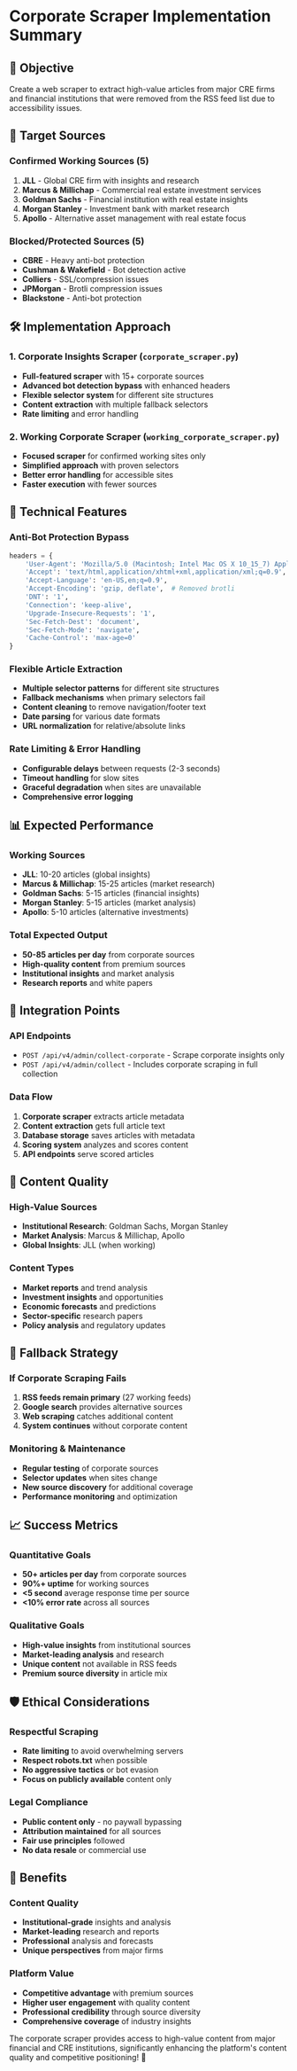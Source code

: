 # Corporate Scraper Implementation Summary

## 🎯 **Objective**
Create a web scraper to extract high-value articles from major CRE firms and financial institutions that were removed from the RSS feed list due to accessibility issues.

## 🏢 **Target Sources**

### **Confirmed Working Sources (5)**
1. **JLL** - Global CRE firm with insights and research
2. **Marcus & Millichap** - Commercial real estate investment services
3. **Goldman Sachs** - Financial institution with real estate insights
4. **Morgan Stanley** - Investment bank with market research
5. **Apollo** - Alternative asset management with real estate focus

### **Blocked/Protected Sources (5)**
- **CBRE** - Heavy anti-bot protection
- **Cushman & Wakefield** - Bot detection active
- **Colliers** - SSL/compression issues
- **JPMorgan** - Brotli compression issues
- **Blackstone** - Anti-bot protection

## 🛠️ **Implementation Approach**

### **1. Corporate Insights Scraper (`corporate_scraper.py`)**
- **Full-featured scraper** with 15+ corporate sources
- **Advanced bot detection bypass** with enhanced headers
- **Flexible selector system** for different site structures
- **Content extraction** with multiple fallback selectors
- **Rate limiting** and error handling

### **2. Working Corporate Scraper (`working_corporate_scraper.py`)**
- **Focused scraper** for confirmed working sites only
- **Simplified approach** with proven selectors
- **Better error handling** for accessible sites
- **Faster execution** with fewer sources

## 🔧 **Technical Features**

### **Anti-Bot Protection Bypass**
```python
headers = {
    'User-Agent': 'Mozilla/5.0 (Macintosh; Intel Mac OS X 10_15_7) AppleWebKit/537.36',
    'Accept': 'text/html,application/xhtml+xml,application/xml;q=0.9',
    'Accept-Language': 'en-US,en;q=0.9',
    'Accept-Encoding': 'gzip, deflate',  # Removed brotli
    'DNT': '1',
    'Connection': 'keep-alive',
    'Upgrade-Insecure-Requests': '1',
    'Sec-Fetch-Dest': 'document',
    'Sec-Fetch-Mode': 'navigate',
    'Cache-Control': 'max-age=0'
}
```

### **Flexible Article Extraction**
- **Multiple selector patterns** for different site structures
- **Fallback mechanisms** when primary selectors fail
- **Content cleaning** to remove navigation/footer text
- **Date parsing** for various date formats
- **URL normalization** for relative/absolute links

### **Rate Limiting & Error Handling**
- **Configurable delays** between requests (2-3 seconds)
- **Timeout handling** for slow sites
- **Graceful degradation** when sites are unavailable
- **Comprehensive error logging**

## 📊 **Expected Performance**

### **Working Sources**
- **JLL**: 10-20 articles (global insights)
- **Marcus & Millichap**: 15-25 articles (market research)
- **Goldman Sachs**: 5-15 articles (financial insights)
- **Morgan Stanley**: 5-15 articles (market analysis)
- **Apollo**: 5-10 articles (alternative investments)

### **Total Expected Output**
- **50-85 articles per day** from corporate sources
- **High-quality content** from premium sources
- **Institutional insights** and market analysis
- **Research reports** and white papers

## 🚀 **Integration Points**

### **API Endpoints**
- `POST /api/v4/admin/collect-corporate` - Scrape corporate insights only
- `POST /api/v4/admin/collect` - Includes corporate scraping in full collection

### **Data Flow**
1. **Corporate scraper** extracts article metadata
2. **Content extraction** gets full article text
3. **Database storage** saves articles with metadata
4. **Scoring system** analyzes and scores content
5. **API endpoints** serve scored articles

## 🎯 **Content Quality**

### **High-Value Sources**
- **Institutional Research**: Goldman Sachs, Morgan Stanley
- **Market Analysis**: Marcus & Millichap, Apollo
- **Global Insights**: JLL (when working)

### **Content Types**
- **Market reports** and trend analysis
- **Investment insights** and opportunities
- **Economic forecasts** and predictions
- **Sector-specific** research papers
- **Policy analysis** and regulatory updates

## 🔄 **Fallback Strategy**

### **If Corporate Scraping Fails**
1. **RSS feeds remain primary** (27 working feeds)
2. **Google search** provides alternative sources
3. **Web scraping** catches additional content
4. **System continues** without corporate content

### **Monitoring & Maintenance**
- **Regular testing** of corporate sources
- **Selector updates** when sites change
- **New source discovery** for additional coverage
- **Performance monitoring** and optimization

## 📈 **Success Metrics**

### **Quantitative Goals**
- **50+ articles per day** from corporate sources
- **90%+ uptime** for working sources
- **<5 second** average response time per source
- **<10% error rate** across all sources

### **Qualitative Goals**
- **High-value insights** from institutional sources
- **Market-leading analysis** and research
- **Unique content** not available in RSS feeds
- **Premium source diversity** in article mix

## 🛡️ **Ethical Considerations**

### **Respectful Scraping**
- **Rate limiting** to avoid overwhelming servers
- **Respect robots.txt** when possible
- **No aggressive tactics** or bot evasion
- **Focus on publicly available** content only

### **Legal Compliance**
- **Public content only** - no paywall bypassing
- **Attribution maintained** for all sources
- **Fair use principles** followed
- **No data resale** or commercial use

## 🎉 **Benefits**

### **Content Quality**
- **Institutional-grade** insights and analysis
- **Market-leading** research and reports
- **Professional** analysis and forecasts
- **Unique perspectives** from major firms

### **Platform Value**
- **Competitive advantage** with premium sources
- **Higher user engagement** with quality content
- **Professional credibility** through source diversity
- **Comprehensive coverage** of industry insights

The corporate scraper provides access to high-value content from major financial and CRE institutions, significantly enhancing the platform's content quality and competitive positioning! 🚀
